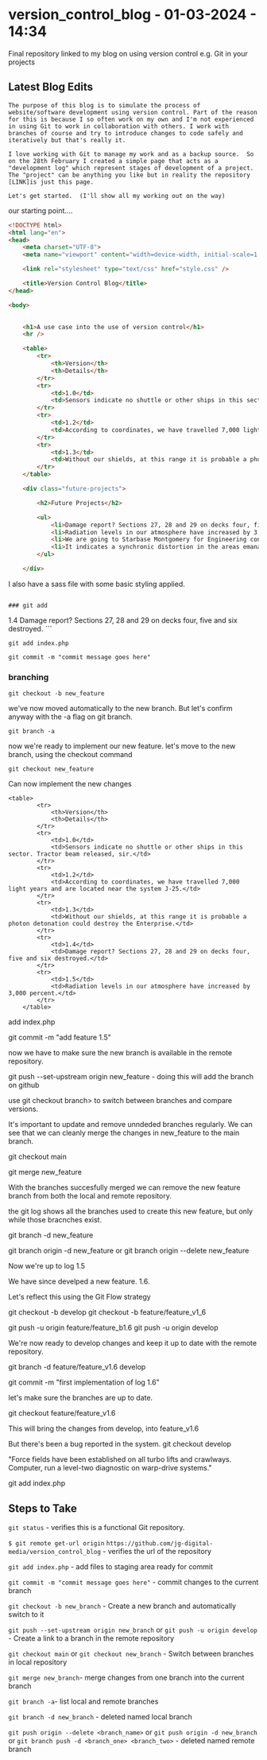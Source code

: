 # version_control_blog - 01-03-2024 - 14:34
Final repository linked to my blog on using version control e.g. Git in your projects


## Latest Blog Edits

```
The purpose of this blog is to simulate the process of website/software development using version control. Part of the reason for this is because I so often work on my own and I'm not experienced in using Git to work in collaboration with others. I work with branches of course and try to introduce changes to code safely and iteratively but that's really it.  

I love working with Git to manage my work and as a backup source.  So on the 28th February I created a simple page that acts as a "development log" which represent stages of development of a project.  The "project" can be anything you like but in reality the repository  [LINK]is just this page.

Let's get started.  (I'll show all my working out on the way)
```

our starting point....



```html
<!DOCTYPE html>
<html lang="en">
<head>
    <meta charset="UTF-8">
    <meta name="viewport" content="width=device-width, initial-scale=1.0">

    <link rel="stylesheet" type="text/css" href="style.css" />

    <title>Version Control Blog</title>
</head>

<body>
    

    <h1>A use case into the use of version control</h1>
    <hr />

    <table>
        <tr>
            <th>Version</th>
            <th>Details</th> 
        </tr>
        <tr>
            <td>1.0</td>
            <td>Sensors indicate no shuttle or other ships in this sector. Tractor beam released, sir.</td> 
        </tr>
        <tr>
            <td>1.2</td>
            <td>According to coordinates, we have travelled 7,000 light years and are located near the system J-25.</td>
        </tr>
        <tr>
            <td>1.3</td>
            <td>Without our shields, at this range it is probable a photon detonation could destroy the Enterprise.</td>
        </tr>
    </table>

    <div class="future-projects">

        <h2>Future Projects</h2>

        <ul>
            <li>Damage report? Sections 27, 28 and 29 on decks four, five and six destroyed.</li>
            <li>Radiation levels in our atmosphere have increased by 3,000 percent. </li>
            <li>We are going to Starbase Montgomery for Engineering consultations prompted by minor read-out anomalies.</li>
            <li>It indicates a synchronic distortion in the areas emanating triolic waves.</li>
        </ul>

    </div>

```
I also have a sass file with some basic styling applied. 
```

### git add 

```

<tr>
    <td>1.4</td>
    <td>Damage report? Sections 27, 28 and 29 on decks four, five and six destroyed.</tr>
</tr>
```

```git add index.php```

```git commit -m "commit message goes here"```

### branching

```git checkout -b new_feature```

we've now moved automatically to the new branch. But let's confirm anyway with the -a flag on git branch.

```git branch -a```

now we're ready to implement our new feature. let's move to the new branch, using the checkout command

```git checkout new_feature```

Can now implement the new changes 

```
<table>
        <tr>
            <th>Version</th>
            <th>Details</th> 
        </tr>
        <tr>
            <td>1.0</td>
            <td>Sensors indicate no shuttle or other ships in this sector. Tractor beam released, sir.</td> 
        </tr>
        <tr>
            <td>1.2</td>
            <td>According to coordinates, we have travelled 7,000 light years and are located near the system J-25.</td>
        </tr>
        <tr>
            <td>1.3</td>
            <td>Without our shields, at this range it is probable a photon detonation could destroy the Enterprise.</td>
        </tr>
        <tr>
            <td>1.4</td>
            <td>Damage report? Sections 27, 28 and 29 on decks four, five and six destroyed.</td>
        </tr>
        <tr>
            <td>1.5</td>
            <td>Radiation levels in our atmosphere have increased by 3,000 percent.</td>
        </tr>
    </table>
```

add index.php

git commit -m "add feature 1.5"

now we have to make sure the new branch is available in the remote repository. 

git push --set-upstream origin new_feature  - doing this will add the branch on github

use git checkout branch> to switch between branches and compare versions. 

It's important to update and remove unndeded branches regularly.  We can see that we can cleanly merge the changes in new_feature to the main branch.

git checkout main

git merge new_feature

With the branches succesfully merged we can remove the new feature branch from both the local and remote repository.


the git log shows all the branches used to create this new feature, but only while those bracnches exist.



git branch -d new_feature


git branch origin -d new_feature or git branch origin --delete new_feature

Now we're up to log 1.5

We have since develped a new feature.  1.6.

Let's reflect this using the Git Flow strategy

git checkout -b develop
git checkout -b feature/feature_v1_6

git push -u origin feature/feature_b1.6
git push -u origin develop

We're now ready to develop changes and keep it up to date with the remote repository.

git branch -d feature/feature_v1.6 develop

git commit -m "first implementation of log 1.6"

let's make sure the branches are up to date.

git checkout feature/feature_v1.6

This will bring the changes from develop, into feature_v1.6

But there's been a bug reported in the system.
git checkout develop

"Force fields have been established on all turbo lifts and crawlways. Computer, run a level-two diagnostic on warp-drive systems."

git add index.php


## Steps to Take

`git status` - verifies this is a functional Git repository.

`$ git remote get-url origin`
`https://github.com/jg-digital-media/version_control_blog` - verifies the url of the repository


```git add index.php``` - add files to staging area ready for commit

```git commit -m "commit message goes here"``` - commit changes to the current branch

```git checkout -b new_branch``` - Create a new branch and automatically switch to it

```git push --set-upstream origin new_branch``` or ```git push -u origin develop``` - Create a link to a branch in the remote repository

```git checkout main``` or ```git checkout new_branch``` - Switch between branches in local repository

```git merge new_branch```- merge changes from one branch into the current branch

```git branch -a```- list local and remote branches

```git branch -d new_branch``` - deleted named local branch

```git push origin --delete <branch_name>``` or ```git push origin -d new_branch``` or ```git branch push -d <branch_one> <branch_two>``` - deleted named remote branch

``````